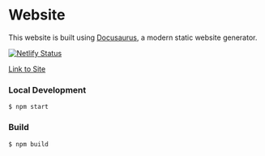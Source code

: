 # Website

This website is built using [Docusaurus](https://docusaurus.io/), a modern static website generator.

[![Netlify Status](https://api.netlify.com/api/v1/badges/820e5890-8731-4fdf-a871-b1b0e42c99c7/deploy-status)](https://app.netlify.com/projects/policing-redefined/deploys) 

[Link to Site](https://policing-redefined.netlify.app/)

### Local Development

```
$ npm start
```

### Build

```
$ npm build
```